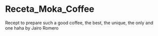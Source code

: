 # Receta_Moka_Coffee
Recept to prepare such a good coffee, the best, the unique, the only and one haha by Jairo Romero
